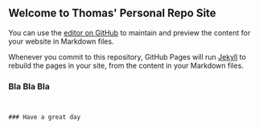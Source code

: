 ## Welcome to Thomas' Personal Repo Site

You can use the [editor on GitHub](https://github.com/dgidus/CIS350-HW2-Gidus/edit/gh-pages/index.md) to maintain and preview the content for your website in Markdown files.

Whenever you commit to this repository, GitHub Pages will run [Jekyll](https://jekyllrb.com/) to rebuild the pages in your site, from the content in your Markdown files.

### Bla Bla Bla


```


### Have a great day


